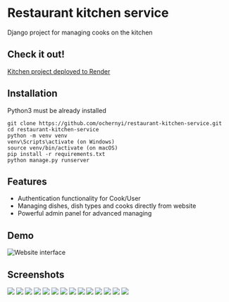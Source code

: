 #  **Restaurant kitchen service**

Django project for managing cooks on the kitchen

## Check it out!

[Kitchen project deployed to Render](https://restaurant-vq6c.onrender.com)

## Installation

Python3 must be already installed

```shell
git clone https://github.com/ochernyi/restaurant-kitchen-service.git
cd restaurant-kitchen-service
python -m venv venv
venv\Scripts\activate (on Windows)
source venv/bin/activate (on macOS)
pip install -r requirements.txt
python manage.py runserver
```

## Features

* Authentication functionality for Cook/User
* Managing dishes, dish types and cooks directly from website
* Powerful admin panel for advanced managing

## Demo

<img alt="Website interface" src="C:\Users\Oper\Desktop\ОД\Черный\QnA\Project\1.png"/>

## Screenshots 

<img src="C:\Users\Oper\Desktop\ОД\Черный\QnA\Project\2.png">
<img src="C:\Users\Oper\Desktop\ОД\Черный\QnA\Project\3.png">
<img src="C:\Users\Oper\Desktop\ОД\Черный\QnA\Project\4.png">
<img src="C:\Users\Oper\Desktop\ОД\Черный\QnA\Project\5.png">
<img src="C:\Users\Oper\Desktop\ОД\Черный\QnA\Project\6.png">
<img src="C:\Users\Oper\Desktop\ОД\Черный\QnA\Project\7.png">
<img src="C:\Users\Oper\Desktop\ОД\Черный\QnA\Project\8.png">
<img src="C:\Users\Oper\Desktop\ОД\Черный\QnA\Project\9.png">
<img src="C:\Users\Oper\Desktop\ОД\Черный\QnA\Project\10.png">
<img src="C:\Users\Oper\Desktop\ОД\Черный\QnA\Project\11.png">
<img src="C:\Users\Oper\Desktop\ОД\Черный\QnA\Project\12.png">
<img src="C:\Users\Oper\Desktop\ОД\Черный\QnA\Project\13.png">
<img src="C:\Users\Oper\Desktop\ОД\Черный\QnA\Project\14.png">
<img src="C:\Users\Oper\Desktop\ОД\Черный\QnA\Project\15.png">
